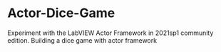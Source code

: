 # Actor-Dice-Game
Experiment with the LabVIEW Actor Framework in 2021sp1 community edition.  Building a dice game with actor framework
